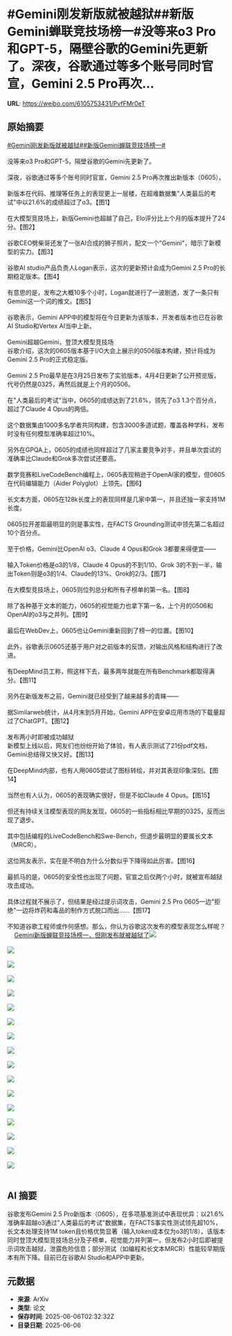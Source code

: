 # #Gemini刚发新版就被越狱##新版Gemini蝉联竞技场榜一#没等来o3 Pro和GPT-5，隔壁谷歌的Gemini先更新了。深夜，谷歌通过等多个账号同时官宣，Gemini 2.5 Pro再次...

**URL**: https://weibo.com/6105753431/PvfFMr0eT

## 原始摘要

<a href="https://m.weibo.cn/search?containerid=231522type%3D1%26t%3D10%26q%3D%23Gemini%E5%88%9A%E5%8F%91%E6%96%B0%E7%89%88%E5%B0%B1%E8%A2%AB%E8%B6%8A%E7%8B%B1%23&amp;extparam=%23Gemini%E5%88%9A%E5%8F%91%E6%96%B0%E7%89%88%E5%B0%B1%E8%A2%AB%E8%B6%8A%E7%8B%B1%23" data-hide=""><span class="surl-text">#Gemini刚发新版就被越狱#</span></a><a href="https://m.weibo.cn/search?containerid=231522type%3D1%26t%3D10%26q%3D%23%E6%96%B0%E7%89%88Gemini%E8%9D%89%E8%81%94%E7%AB%9E%E6%8A%80%E5%9C%BA%E6%A6%9C%E4%B8%80%23&amp;extparam=%23%E6%96%B0%E7%89%88Gemini%E8%9D%89%E8%81%94%E7%AB%9E%E6%8A%80%E5%9C%BA%E6%A6%9C%E4%B8%80%23" data-hide=""><span class="surl-text">#新版Gemini蝉联竞技场榜一#</span></a><br><br>没等来o3 Pro和GPT-5，隔壁谷歌的Gemini先更新了。<br><br>深夜，谷歌通过等多个账号同时官宣，Gemini 2.5 Pro再次推出新版本（0605）。<br><br>新版本在代码、推理等任务上的表现更上一层楼，在超难数据集"人类最后的考试"中以21.6%的成绩超过了o3。【图1】<br><br>在大模型竞技场上，新版Gemini也超越了自己，Elo评分比上个月的版本提升了24分。【图2】<br><br>谷歌CEO劈柴哥还发了一张AI合成的狮子照片，配文一个"Gemini"，暗示了新模型的实力。【图3】<br><br>谷歌AI studio产品负责人Logan表示，这次的更新预计会成为Gemini 2.5 Pro的长期稳定版本。【图4】<br><br>有意思的是，发布之大概10多个小时，Logan就进行了一波剧透，发了一条只有Gemini这一个词的推文。【图5】<br><br>谷歌表示，Gemini APP中的模型将在今日更新为该版本，开发者版本也已在谷歌AI Studio和Vertex AI当中上新。<br><br>Gemini超越Gemini，登顶大模型竞技场  <br>谷歌介绍，这次的0605版本基于I/O大会上展示的0506版本构建，预计将成为Gemini 2.5 Pro的正式稳定版。<br><br>Gemini 2.5 Pro最早是在3月25日发布了实验版本，4月4日更新了公开预览版，代号仍然是0325，再然后就是上个月的0506。<br><br>在"人类最后的考试"当中，0605的成绩达到了21.6%，领先了o3 1.3个百分点，超过了Claude 4 Opus的两倍。<br><br>这个数据集由1000多名学者共同构建，包含3000多道试题，覆盖各种学科，发布时没有任何模型准确率超过10%。<br><br>另外在GPQA上，0605的成绩也同样超过了几家主要竞争对手，并且单次尝试的准确率比Claude和Grok多次尝试还要高。<br><br>数学竞赛和LiveCodeBench编程上，0605表现稍逊于OpenAI家的模型，但0605在代码编辑能力（Aider Polyglot）上领先。【图6】<br><br>长文本方面，0605在128k长度上的表现同样是几家中第一，并且还独一家支持1M长度。<br><br>0605拉开差距最明显的则是事实性，在FACTS Grounding测试中领先第二名超过10个百分点。<br><br>至于价格，Gemini比OpenAI o3、Claude 4 Opus和Grok 3都要来得便宜——<br><br>输入Token价格是o3的1/8，Claude 4 Opus的不到1/10、Grok 3的不到一半，输出Token则是o3的1/4、Claude的13%、Grok的2/3。【图7】<br><br>在大模型竞技场上，0605则位列总分和所有子榜单的第一名。【图8】<br><br>除了各种基于文本的能力，0605的视觉能力也拿下第一名，上个月的0506和OpenAI的o3与之并列。【图9】<br><br>最后在WebDev上，0605也让Gemini重新回到了榜一的位置。【图10】<br><br>此外，谷歌表示0605还基于用户对之前版本的反馈，对输出风格和结构进行了改进。<br><br>有DeepMind员工称，照这样下去，最多两年就能在所有Benchmark都取得满分。【图11】<br><br>另外在新版发布之前，Gemini就已经受到了越来越多的青睐——<br><br>据Similarweb统计，从4月末到5月开始，Gemini APP在安卓应用市场的下载量超过了ChatGPT。【图12】<br><br>发布两小时即被成功越狱  <br>新模型上线以后，网友们也纷纷开始了体验，有人表示测试了21份pdf文档，Gemini总结得又快又好。【图13】<br><br>在DeepMind内部，也有人用0605尝试了图标转绘，并对其表现印象深刻。【图14】<br><br>当然也有人认为，0605的表现确实很好，但是不如Claude 4 Opus。【图15】<br><br>但还有持续关注模型表现的网友发现，0605的一些指标相比早期的0325，反而出现了退步。<br><br>其中包括编程的LiveCodeBench和Swe-Bench，但退步最明显的要属长文本（MRCR）。<br><br>这位网友表示，实在是不明白为什么分数似乎下降得如此厉害。【图16】<br><br>最抓马的是，0605的安全性也出现了问题，官宣之后仅两个小时，就被宣布越狱攻击成功。<br><br>具体过程就不展示了，但结果是经过提示词攻击，Gemini 2.5 Pro 0605一边"拒绝"一边将炸药和毒品的制作方式脱口而出……【图17】<br><br>不知道谷歌工程师或作何感想。那么，你认为谷歌这次发布的模型表现怎么样呢？<a href="https://weibo.cn/sinaurl?u=https%3A%2F%2Fmp.weixin.qq.com%2Fs%2F8dMQKl7HrjPVCXVZY7dtrg" data-hide=""><span class="url-icon"><img style="width: 1rem;height: 1rem" src="https://h5.sinaimg.cn/upload/2015/09/25/3/timeline_card_small_web_default.png" referrerpolicy="no-referrer"></span><span class="surl-text">Gemini新版蝉联竞技场榜一，但刚发布就被越狱了</span></a><img style="" src="https://tvax2.sinaimg.cn/large/006Fd7o3gy1i25csulv3aj30zk0k0n0z.jpg" referrerpolicy="no-referrer"><br><br><img style="" src="https://tvax4.sinaimg.cn/large/006Fd7o3gy1i25csv9c1bj30zk0iv0w0.jpg" referrerpolicy="no-referrer"><br><br><img style="" src="https://tvax3.sinaimg.cn/large/006Fd7o3gy1i25cstq9jyj30k00logz7.jpg" referrerpolicy="no-referrer"><br><br><img style="" src="https://tvax3.sinaimg.cn/large/006Fd7o3gy1i25csv6bn6j30zk0ib0yw.jpg" referrerpolicy="no-referrer"><br><br><img style="" src="https://tvax4.sinaimg.cn/large/006Fd7o3gy1i25cstkhzmj30zk0bp0v9.jpg" referrerpolicy="no-referrer"><br><br><img style="" src="https://tvax3.sinaimg.cn/large/006Fd7o3gy1i25csupacmj30zk0k0n0z.jpg" referrerpolicy="no-referrer"><br><br><img style="" src="https://tvax1.sinaimg.cn/large/006Fd7o3gy1i25csuw4h0j30k00sc7c9.jpg" referrerpolicy="no-referrer"><br><br><img style="" src="https://tvax3.sinaimg.cn/large/006Fd7o3gy1i25csssx9rj30zk0ao42p.jpg" referrerpolicy="no-referrer"><br><br><img style="" src="https://tvax4.sinaimg.cn/large/006Fd7o3gy1i25csvnhelj30vr0k077w.jpg" referrerpolicy="no-referrer"><br><br><img style="" src="https://tvax1.sinaimg.cn/large/006Fd7o3gy1i25csvekplj30zk0jbq6p.jpg" referrerpolicy="no-referrer"><br><br><img style="" src="https://tvax1.sinaimg.cn/large/006Fd7o3gy1i25csvam6uj30zk0jcai9.jpg" referrerpolicy="no-referrer"><br><br><img style="" src="https://tvax1.sinaimg.cn/large/006Fd7o3gy1i25cstohyij30kk0k043r.jpg" referrerpolicy="no-referrer"><br><br><img style="" src="https://tvax1.sinaimg.cn/large/006Fd7o3gy1i25csrqxujj30zk089acq.jpg" referrerpolicy="no-referrer"><br><br><img style="" src="https://tvax1.sinaimg.cn/large/006Fd7o3gy1i25csupgwtj30ow0k0agk.jpg" referrerpolicy="no-referrer"><br><br><img style="" src="https://tvax2.sinaimg.cn/large/006Fd7o3gy1i25cssj3yqj30zk09zae7.jpg" referrerpolicy="no-referrer"><br><br><img style="" src="https://tvax2.sinaimg.cn/large/006Fd7o3gy1i25csulni7j30k00o00z1.jpg" referrerpolicy="no-referrer"><br><br><img style="" src="https://tvax2.sinaimg.cn/large/006Fd7o3gy1i25csus07uj30k00peakg.jpg" referrerpolicy="no-referrer"><br><br>

## AI 摘要

谷歌发布Gemini 2.5 Pro新版本（0605），在多项基准测试中表现优异：以21.6%准确率超越o3通过"人类最后的考试"数据集，在FACTS事实性测试领先超10%，长文本处理支持1M token且价格优势显著（输入token成本仅为o3的1/8）。该版本同时登顶大模型竞技场总分及子榜单，视觉能力并列第一。但发布2小时后即被提示词攻击越狱，泄露危险信息；部分测试（如编程和长文本MRCR）性能较早期版本有所下降。目前已在谷歌AI Studio和APP中更新。

## 元数据

- **来源**: ArXiv
- **类型**: 论文
- **保存时间**: 2025-06-06T02:32:32Z
- **目录日期**: 2025-06-06
